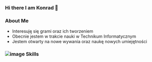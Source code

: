 ### Hi there I am Konrad 👋
### About Me 
<ul>
  <li>Interesuję się grami oraz ich tworzeniem</li>
  <li>Obecnie jestem w trakcie nauki w Technikum Informatycznym</li>
  <li>Jestem otwarty na nowe wywania oraz naukę nowych umiejętności</li>
</ul>

### ![image](https://github.com/reksio6666/reksio6666/assets/163910135/db6f2395-b206-4ccd-b116-c57ce14d0651) Skills 


<!--
**reksio6666/reksio6666** is a ✨ _special_ ✨ repository because its `README.md` (this file) appears on your GitHub profile.



-->
